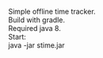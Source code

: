 Simple offline time tracker.<br>
Build with gradle.<br>
Required java 8.<br>
Start:<br> java -jar stime.jar
